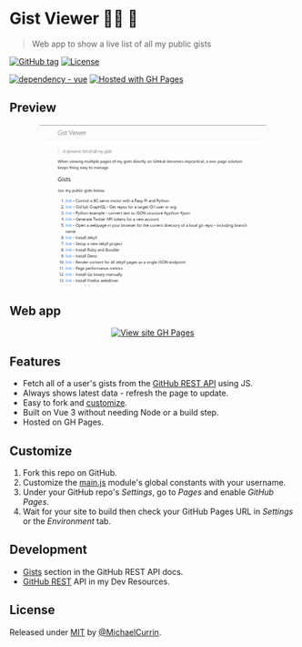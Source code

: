 # Gist Viewer 👨‍💻 🔭
> Web app to show a live list of all my public gists

<!-- Badges generated with: https://michaelcurrin.github.io/badge-generator/ -->

[![GitHub tag](https://img.shields.io/github/tag/MichaelCurrin/gist-viewer)](https://github.com/MichaelCurrin/gist-viewer/tags/?include_prereleases&sort=semver)
[![License](https://img.shields.io/badge/License-MIT-blue)](#license)

[![dependency - vue](https://img.shields.io/badge/vue-3-blue?logo=vue.js&logoColor=white)](https://www.npmjs.com/package/vue)
[![Hosted with GH Pages](https://img.shields.io/badge/Hosted_with-GitHub_Pages-blue?logo=github&logoColor=white)](https://pages.github.com/)


## Preview

<div align="center">
    <a href="https://michaelcurrin.github.io/gist-viewer/">
        <img src="/sample.png" alt="Sample screenshot" title="Sample screenshot" width="400" />
    </a>
</div>


## Web app

<div align="center">

[![View site GH Pages](https://img.shields.io/badge/View_site-Gist_viewer-2ea44f?style=for-the-badge)](https://michaelcurrin.github.io/gist-viewer/)

</div>


## Features

- Fetch all of a user's gists from the [GitHub REST API](https://docs.github.com/en/rest) using JS.
- Always shows latest data - refresh the page to update.
- Easy to fork and [customize](#customize).
- Built on Vue 3 without needing Node or a build step.
- Hosted on GH Pages.


## Customize

1. Fork this repo on GitHub.
2. Customize the [main.js](/assets/js/main.js) module's global constants with your username.
3. Under your GitHub repo's _Settings_, go to _Pages_ and enable _GitHub Pages_.
4. Wait for your site to build then check your GitHub Pages URL in _Settings_ or the _Environment_ tab.


## Development

- [Gists](https://docs.github.com/en/rest/reference/gists) section in the GitHub REST API docs.
- [GitHub REST](https://michaelcurrin.github.io/dev-resources/resources/version-control/github/rest.html) API in my Dev Resources.


## License

Released under [MIT](/LICENSE) by [@MichaelCurrin](https://github.com/MichaelCurrin).

